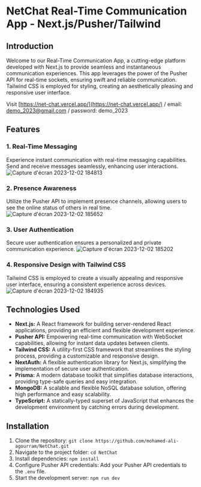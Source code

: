 # NetChat Real-Time Communication App - Next.js/Pusher/Tailwind

## Introduction
Welcome to our Real-Time Communication App, a cutting-edge platform developed with Next.js to provide seamless and instantaneous communication experiences. This app leverages the power of the Pusher API for real-time sockets, ensuring swift and reliable communication. Tailwind CSS is employed for styling, creating an aesthetically pleasing and responsive user interface.

Visit [https://net-chat.vercel.app/](https://net-chat.vercel.app/)
 / email: demo_2023@gmail.com
 / password: demo_2023

## Features

### 1. Real-Time Messaging
Experience instant communication with real-time messaging capabilities. Send and receive messages seamlessly, enhancing user interactions.
![Capture d'écran 2023-12-02 184813](https://github.com/mohamed-ali-agourram/NetChat/assets/95295909/282a821e-1d42-46bc-922e-e63362391572)

### 2. Presence Awareness
Utilize the Pusher API to implement presence channels, allowing users to see the online status of others in real time.
![Capture d'écran 2023-12-02 185652](https://github.com/mohamed-ali-agourram/NetChat/assets/95295909/ef457382-95e1-438b-85b6-5bf224f07468)

### 3. User Authentication
Secure user authentication ensures a personalized and private communication experience.
![Capture d'écran 2023-12-02 185202](https://github.com/mohamed-ali-agourram/NetChat/assets/95295909/e70f5779-0d17-4b20-8a4d-a9e6fae2a7bf)

### 4. Responsive Design with Tailwind CSS
Tailwind CSS is employed to create a visually appealing and responsive user interface, ensuring a consistent experience across devices.
![Capture d'écran 2023-12-02 184935](https://github.com/mohamed-ali-agourram/NetChat/assets/95295909/b43cabe7-88b1-4ce5-93ba-000f60e74c1a)

## Technologies Used

- **Next.js:** A React framework for building server-rendered React applications, providing an efficient and flexible development experience.
- **Pusher API:** Empowering real-time communication with WebSocket capabilities, allowing for instant data updates between clients.
- **Tailwind CSS:** A utility-first CSS framework that streamlines the styling process, providing a customizable and responsive design.
- **NextAuth:** A flexible authentication library for Next.js, simplifying the implementation of secure user authentication.
- **Prisma:** A modern database toolkit that simplifies database interactions, providing type-safe queries and easy integration.
- **MongoDB:** A scalable and flexible NoSQL database solution, offering high performance and easy scalability.
- **TypeScript:** A statically-typed superset of JavaScript that enhances the development environment by catching errors during development.

## Installation

1. Clone the repository: `git clone https://github.com/mohamed-ali-agourram/NetChat.git`
2. Navigate to the project folder: `cd NetChat`
3. Install dependencies: `npm install`
4. Configure Pusher API credentials: Add your Pusher API credentials to the `.env` file.
5. Start the development server: `npm run dev`
